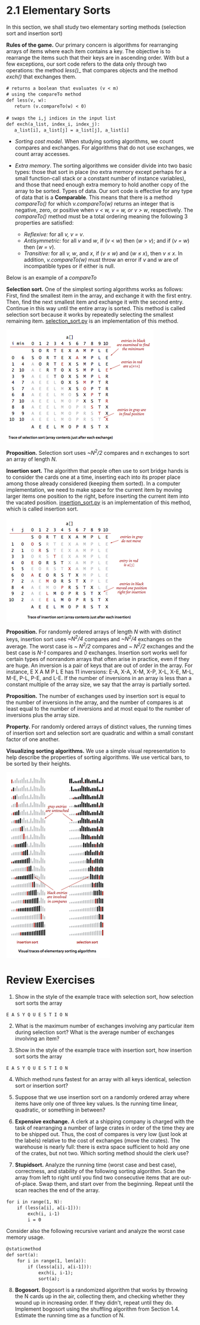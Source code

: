 

# 2.1 Elementary Sorts
In this section, we shall study two elementary sorting methods (selection sort and insertion sort)

**Rules of the game.** Our primary concern is algorithms for rearranging arrays of items where each item contains a key. The objective is to rearrange the items such that their keys are in ascending order. With but a few exceptions, our sort code refers to the data only through two operations: the method _less()__ that compares objects and the method _exch()_ that exchanges them.

```
# returns a boolean that evaluates (v < m) 
# using the compareTo method
def less(v, w):
   return (v.compareTo(w) < 0)

# swaps the i,j indices in the input list
def exch(a_list, index_i, index_j):
   a_list[i], a_list[j] = a_list[j], a_list[i]
```

- *Sorting cost model*. When studying sorting algorithms, we count compares and exchanges. For algorithms that do not use exchanges, we count array accesses.

- *Extra memory*. The sorting algorithms we consider divide into two basic types: those that sort in place (no extra memory except perhaps for a small function-call stack or a constant number of instance variables), and those that need enough extra memory to hold another copy of the array to be sorted.
Types of data. Our sort code is effective for any type of data that is a **Comparable**. This means that there is a method *compareTo()* for which _v.compareTo(w)_ returns an integer that is negative, zero, or positive when _v < w, v = w, or v > w_, respectively. The *compareTo()* method must be a total ordering meaning the following 3 properties are satisfied:
    - *Reflexive:* for all _v, v = v_.
    - *Antisymmetric:* for all _v_ and _w_, if (_v_ < _w_) then (_w_ > _v_); and if (_v = w_) then (_w = v_).
    - *Transitive:* for all _v, w_, and _x_, if (_v ≤ w_) and (_w ≤ x_), then _v ≤ x_.
In addition, *v.compareTo(w)* must throw an error if _v_ and _w_ are of incompatible types or if either is null.

Below is an example of a *compareTo* 


**Selection sort.** One of the simplest sorting algorithms works as follows: First, find the smallest item in the array, and exchange it with the first entry. Then, find the next smallest item and exchange it with the second entry. Continue in this way until the entire array is sorted. This method is called selection sort because it works by repeatedly selecting the smallest remaining item. [selection_sort.py](selection_sort.py) is an implementation of this method.

![selection_sort.png](selection.png)

**Proposition.** Selection sort uses _~N<sup>2</sup>/2_ compares and n exchanges to sort an array of length _N_.


**Insertion sort.** The algorithm that people often use to sort bridge hands is to consider the cards one at a time, inserting each into its proper place among those already considered (keeping them sorted). In a computer implementation, we need to make space for the current item by moving larger items one position to the right, before inserting the current item into the vacated position. [insertion_sort.py](insertion_sort.py) is an implementation of this method, which is called insertion sort.

![insertion_sort](insertion.png)

**Proposition.** For randomly ordered arrays of length _N_ with with distinct keys, insertion sort uses _~N<sup>2</sup>/4_ compares and _~N<sup>2</sup>/4_ exchanges on the average. The worst case is _~ N<sup>2</sup>/2_ compares and _~ N<sup>2</sup>/2_ exchanges and the best case is _N-1_ compares and _0_ exchanges.
Insertion sort works well for certain types of nonrandom arrays that often arise in practice, even if they are huge. An inversion is a pair of keys that are out of order in the array. For instance, E X A M P L E has 11 inversions: E-A, X-A, X-M, X-P, X-L, X-E, M-L, M-E, P-L, P-E, and L-E. If the number of inversions in an array is less than a constant multiple of the array size, we say that the array is partially sorted.

**Proposition.** The number of exchanges used by insertion sort is equal to the number of inversions in the array, and the number of compares is at least equal to the number of inversions and at most equal to the number of inversions plus the array size.

**Property.** For randomly ordered arrays of distinct values, the running times of insertion sort and selection sort are quadratic and within a small constant factor of one another.

**Visualizing sorting algorithms.** We use a simple visual representation to help describe the properties of sorting algorithms. We use vertical bars, to be sorted by their heights.


![sorting_bars](bars.png)

# Review Exercises

1. Show in the style of the example trace with selection sort, how selection sort sorts the array

```
E A S Y Q U E S T I O N
```

2. What is the maximum number of exchanges involving any particular item during selection sort? What is the average number of exchanges involving an item?

3. Show in the style of the example trace with insertion sort, how insertion sort sorts the array
```
E A S Y Q U E S T I O N
```

4. Which method runs fastest for an array with all keys identical, selection sort or insertion sort?

5. Suppose that we use insertion sort on a randomly ordered array where items have only one of three key values. Is the running time linear, quadratic, or something in between?

6. __Expensive exchange.__ A clerk at a shipping company is charged with the task of rearranging a number of large crates in order of the time they are to be shipped out. Thus, the cost of compares is very low (just look at the labels) relative to the cost of exchanges (move the crates). The warehouse is nearly full: there is extra space sufficient to hold any one of the crates, but not two. Which sorting method should the clerk use?

7. __Stupidsort.__ Analyze the running time (worst case and best case), correctness, and stability of the following sorting algorithm. Scan the array from left to right until you find two consecutive items that are out-of-place. Swap them, and start over from the beginning. Repeat until the scan reaches the end of the array.

```
for i in range(1, N):
    if (less(a[i], a[i-1])):
        exch(i, i-1)
        i = 0
```
Consider also the following recursive variant and analyze the worst case memory usage.
```
@staticmethod
def sort(a):
    for i in range(1, len(a)):
        if (less(a[i], a[i-1])):
            exch(i, i-1);
            sort(a);
```

8. __Bogosort.__ Bogosort is a randomized algorithm that works by throwing the N cards up in the air, collecting them, and checking whether they wound up in increasing order. If they didn't, repeat until they do. Implement bogosort using the shuffling algorithm from Section 1.4. Estimate the running time as a function of N.
